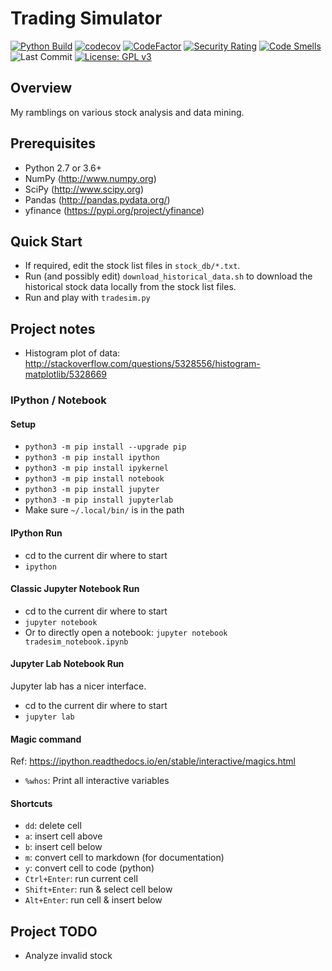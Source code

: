 # Trading Simulator
[![Python Build](https://github.com/mathieugouin/tradesim/actions/workflows/ci.yml/badge.svg)](https://github.com/mathieugouin/tradesim/actions/workflows/ci.yml)
[![codecov](https://codecov.io/gh/mathieugouin/tradesim/branch/master/graph/badge.svg?token=4ZZ9V7NU91)](https://codecov.io/gh/mathieugouin/tradesim)
[![CodeFactor](https://www.codefactor.io/repository/github/mathieugouin/tradesim/badge/master)](https://www.codefactor.io/repository/github/mathieugouin/tradesim/overview/master)
[![Security Rating](https://sonarcloud.io/api/project_badges/measure?project=mathieugouin_tradesim&metric=security_rating)](https://sonarcloud.io/summary/new_code?id=mathieugouin_tradesim)
[![Code Smells](https://sonarcloud.io/api/project_badges/measure?project=mathieugouin_tradesim&metric=code_smells)](https://sonarcloud.io/summary/new_code?id=mathieugouin_tradesim)
![Last Commit](https://img.shields.io/github/last-commit/mathieugouin/tradesim)
[![License: GPL v3](https://img.shields.io/badge/License-GPLv3-blue.svg)](https://www.gnu.org/licenses/gpl-3.0)

## Overview
My ramblings on various stock analysis and data mining.

## Prerequisites
* Python 2.7 or 3.6+
* NumPy (<http://www.numpy.org>)
* SciPy (<http://www.scipy.org>)
* Pandas (<http://pandas.pydata.org/>)
* yfinance (<https://pypi.org/project/yfinance>)

## Quick Start
* If required, edit the stock list files in `stock_db/*.txt`.
* Run (and possibly edit) `download_historical_data.sh` to download the historical stock data locally from the stock list files.
* Run and play with `tradesim.py`

## Project notes
* Histogram plot of data: <http://stackoverflow.com/questions/5328556/histogram-matplotlib/5328669>

### IPython / Notebook
#### Setup
* `python3 -m pip install --upgrade pip`
* `python3 -m pip install ipython`
* `python3 -m pip install ipykernel`
* `python3 -m pip install notebook`
* `python3 -m pip install jupyter`
* `python3 -m pip install jupyterlab`
* Make sure `~/.local/bin/` is in the path

#### IPython Run
* cd to the current dir where to start
* `ipython`

#### Classic Jupyter Notebook Run
* cd to the current dir where to start
* `jupyter notebook`
* Or to directly open a notebook: `jupyter notebook tradesim_notebook.ipynb`

#### Jupyter Lab Notebook Run
Jupyter lab has a nicer interface.
* cd to the current dir where to start
* `jupyter lab`

#### Magic command
Ref: https://ipython.readthedocs.io/en/stable/interactive/magics.html
* `%whos`: Print all interactive variables

#### Shortcuts
* `dd`: delete cell
* `a`: insert cell above
* `b`: insert cell below
* `m`: convert cell to markdown (for documentation)
* `y`: convert cell to code (python)
* `Ctrl+Enter`: run current cell
* `Shift+Enter`: run & select cell below
* `Alt+Enter`: run cell & insert below

## Project TODO
* Analyze invalid stock
